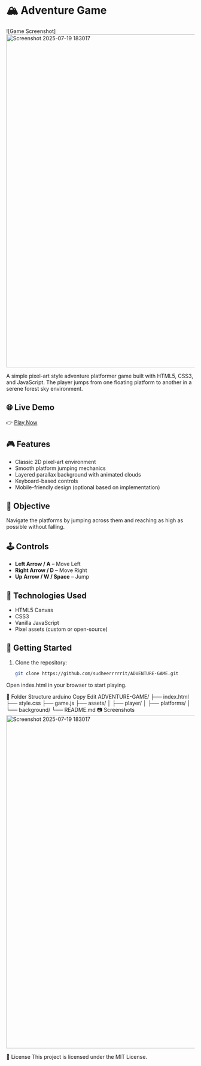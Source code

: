# 🏔️ Adventure Game

![Game Screenshot] <img width="1911" height="888" alt="Screenshot 2025-07-19 183017" src="https://github.com/user-attachments/assets/239fbce6-e89d-4733-b1d1-a9bb4ee659ea" />

A simple pixel-art style adventure platformer game built with HTML5, CSS3, and JavaScript. The player jumps from one floating platform to another in a serene forest sky environment.

## 🌐 Live Demo

👉 [Play Now](https://sudheerrrrrit.github.io/ADVENTURE-GAME/)

## 🎮 Features

- Classic 2D pixel-art environment
- Smooth platform jumping mechanics
- Layered parallax background with animated clouds
- Keyboard-based controls
- Mobile-friendly design (optional based on implementation)

## 🎯 Objective

Navigate the platforms by jumping across them and reaching as high as possible without falling.

## 🕹️ Controls

- **Left Arrow / A** – Move Left  
- **Right Arrow / D** – Move Right  
- **Up Arrow / W / Space** – Jump  

## 🧰 Technologies Used

- HTML5 Canvas
- CSS3
- Vanilla JavaScript
- Pixel assets (custom or open-source)

## 🚀 Getting Started

1. Clone the repository:
   ```bash
   git clone https://github.com/sudheerrrrrit/ADVENTURE-GAME.git
Open index.html in your browser to start playing.

📁 Folder Structure
arduino
Copy
Edit
ADVENTURE-GAME/
├── index.html
├── style.css
├── game.js
├── assets/
│   ├── player/
│   ├── platforms/
│   └── background/
└── README.md
📷 Screenshots
<img width="1911" height="888" alt="Screenshot 2025-07-19 183017" src="https://github.com/user-attachments/assets/239fbce6-e89d-4733-b1d1-a9bb4ee659ea" />

📄 License
This project is licensed under the MIT License.

